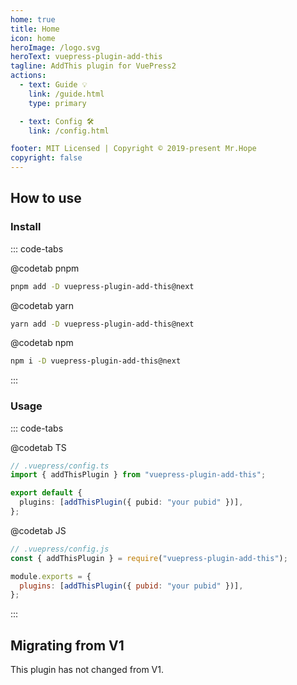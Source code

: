 ```yaml
---
home: true
title: Home
icon: home
heroImage: /logo.svg
heroText: vuepress-plugin-add-this
tagline: AddThis plugin for VuePress2
actions:
  - text: Guide 💡
    link: /guide.html
    type: primary

  - text: Config 🛠
    link: /config.html

footer: MIT Licensed | Copyright © 2019-present Mr.Hope
copyright: false
---
```


## How to use

### Install

::: code-tabs

@codetab pnpm

```bash
pnpm add -D vuepress-plugin-add-this@next
```

@codetab yarn

```bash
yarn add -D vuepress-plugin-add-this@next
```

@codetab npm

```bash
npm i -D vuepress-plugin-add-this@next
```

:::

### Usage

::: code-tabs

@codetab TS

```ts
// .vuepress/config.ts
import { addThisPlugin } from "vuepress-plugin-add-this";

export default {
  plugins: [addThisPlugin({ pubid: "your pubid" })],
};
```

@codetab JS

```js
// .vuepress/config.js
const { addThisPlugin } = require("vuepress-plugin-add-this");

module.exports = {
  plugins: [addThisPlugin({ pubid: "your pubid" })],
};
```

:::

## Migrating from V1

This plugin has not changed from V1.
